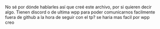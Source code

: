 No sé por dónde hablarles así que creé este archivo, por si quieren decir algo.
Tienen discord o de ultima wpp para poder comunicarnos facilmente fuera de github a la hora de seguir con el tp?
se haria mas facil por wpp creo
